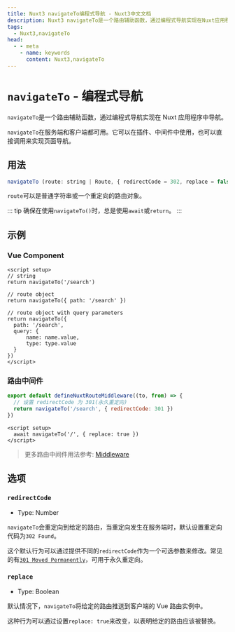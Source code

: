 ```yaml
---
title: Nuxt3 navigateTo编程式导航 - Nuxt3中文文档
description: Nuxt3 navigateTo是一个路由辅助函数，通过编程式导航实现在Nuxt应用程序中导航。
tags: 
  - Nuxt3,navigateTo
head:
  - - meta
    - name: keywords
      content: Nuxt3,navigateTo
---
```


# `navigateTo` - 编程式导航

`navigateTo`是一个路由辅助函数，通过编程式导航实现在 Nuxt 应用程序中导航。

`navigateTo`在服务端和客户端都可用。它可以在插件、中间件中使用，也可以直接调用来实现页面导航。

## 用法

```js
navigateTo (route: string | Route, { redirectCode = 302, replace = false })
```

`route`可以是普通字符串或一个重定向的路由对象。

::: tip
确保在使用`navigateTo()`时，总是使用`await`或`return`。
:::

## 示例

### Vue Component

```vue
<script setup>
// string
return navigateTo('/search')

// route object
return navigateTo({ path: '/search' })

// route object with query parameters
return navigateTo({
  path: '/search',
  query: {
      name: name.value,
      type: type.value
  }
})
</script>
```

### 路由中间件

```js
export default defineNuxtRouteMiddleware((to, from) => {
  // 设置 redirectCode 为 301(永久重定向)
  return navigateTo('/search', { redirectCode: 301 })
})
```

```vue
<script setup>
  await navigateTo('/', { replace: true })
</script>
```

> 更多路由中间件用法参考: [Middleware](/nuxt3/directory-middleware)

## 选项

### `redirectCode`

- Type: Number

`navigateTo`会重定向到给定的路由，当重定向发生在服务端时，默认设置重定向代码为`302 Found`。

这个默认行为可以通过提供不同的`redirectCode`作为一个可选参数来修改。常见的有[`301 Moved Permanently`](https://developer.mozilla.org/zh-CN/docs/Web/HTTP/Status/301)，可用于永久重定向。

### `replace`

- Type: Boolean

默认情况下，`navigateTo`将给定的路由推送到客户端的 Vue 路由实例中。

这种行为可以通过设置`replace: true`来改变，以表明给定的路由应该被替换。